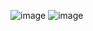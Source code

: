 ![image](https://github.com/user-attachments/assets/aa6171bb-1736-40b2-9195-aa4971be54bd)
![image](https://github.com/user-attachments/assets/fdda3523-baa2-4afd-bdad-d6ff8e61cbcd)
